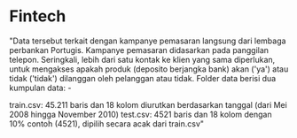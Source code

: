 # Fintech

"Data tersebut terkait dengan kampanye pemasaran langsung dari lembaga perbankan Portugis. Kampanye pemasaran didasarkan pada panggilan telepon. Seringkali, lebih dari satu kontak ke klien yang sama diperlukan, untuk mengakses apakah produk (deposito berjangka bank) akan ('ya') atau tidak ('tidak') dilanggan oleh pelanggan atau tidak. Folder data berisi dua kumpulan data: -

train.csv: 45.211 baris dan 18 kolom diurutkan berdasarkan tanggal (dari Mei 2008 hingga November 2010)
test.csv: 4521 baris dan 18 kolom dengan 10% contoh (4521), dipilih secara acak dari train.csv"
